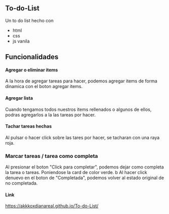 ﻿## To-do-List
Un to do list hecho con
- html
- css
- js vanila

## Funcionalidades

#### Agregar o eliminar items
A la hora de agregar tareas para hacer, podemos agregar items de forma dinamica con el boton agregar items.

#### Agregar lista
Cuando tengamos todos nuestros items rellenados o algunos de ellos, podras agregarlos a la las tareas por hacer.

#### Tachar tareas hechas
Al pulsar o hacer click sobre las tares por hacer, se tacharan con una raya roja.

### Marcar tareas / tarea como completa
Al presionar el boton "Click para completar", podemos dejar como completa la tarea o tareas. Poniendose la card de color verde. b Al hacer click denuevo en el boton de "Completada", podemos volver al estado original de no completada.
#### Link
https://akkkoxdianareal.github.io/To-do-List/
